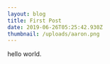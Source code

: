 ```yaml
---
layout: blog
title: First Post
date: 2019-06-26T05:25:42.930Z
thumbnail: /uploads/aaron.png
---
```

hello world.
